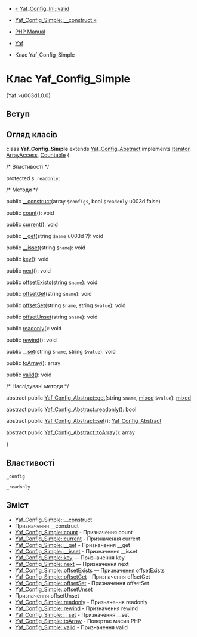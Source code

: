 - [« Yaf_Config_Ini::valid](yaf-config-ini.valid.md)
- [Yaf_Config_Simple::\_\_construct
»](yaf-config-simple.construct.md)

- [PHP Manual](index.md)
- [Yaf](book.yaf.md)
- Клас Yaf_Config_Simple

# Клас Yaf_Config_Simple

(Yaf \>u003d1.0.0)

## Вступ

## Огляд класів

class **Yaf_Config_Simple** extends
[Yaf_Config_Abstract](class.yaf-config-abstract.md) implements
[Iterator](class.iterator.md), [ArrayAccess](class.arrayaccess.md),
[Countable](class.countable.md) {

/\* Властивості \*/

protected `$_readonly`;

/\* Методи \*/

public [\_\_construct](yaf-config-simple.construct.md)(array
`$configs`, bool `$readonly` u003d false)

public [count](yaf-config-simple.count.md)(): void

public [current](yaf-config-simple.current.md)(): void

public [\_\_get](yaf-config-simple.get.md)(string `$name` u003d ?): void

public [\_\_isset](yaf-config-simple.isset.md)(string `$name`): void

public [key](yaf-config-simple.key.md)(): void

public [next](yaf-config-simple.next.md)(): void

public [offsetExists](yaf-config-simple.offsetexists.md)(string
`$name`): void

public [offsetGet](yaf-config-simple.offsetget.md)(string `$name`):
void

public [offsetSet](yaf-config-simple.offsetset.md)(string `$name`,
string `$value`): void

public [offsetUnset](yaf-config-simple.offsetunset.md)(string
`$name`): void

public [readonly](yaf-config-simple.readonly.md)(): void

public [rewind](yaf-config-simple.rewind.md)(): void

public [\_\_set](yaf-config-simple.set.md)(string `$name`, string
`$value`): void

public [toArray](yaf-config-simple.toarray.md)(): array

public [valid](yaf-config-simple.valid.md)(): void

/\* Наслідувані методи \*/

abstract public
[Yaf_Config_Abstract::get](yaf-config-abstract.get.md)(string `$name`,
[mixed](language.types.declarations.md#language.types.declarations.mixed)
`$value`):
[mixed](language.types.declarations.md#language.types.declarations.mixed)

abstract public
[Yaf_Config_Abstract::readonly](yaf-config-abstract.readonly.md)():
bool

abstract public
[Yaf_Config_Abstract::set](yaf-config-abstract.set.md)():
[Yaf_Config_Abstract](class.yaf-config-abstract.md)

abstract public
[Yaf_Config_Abstract::toArray](yaf-config-abstract.toarray.md)():
array

}

## Властивості

`_config`

`_readonly`

## Зміст

- [Yaf_Config_Simple::\_\_construct](yaf-config-simple.construct.md)
- Призначення \_\_construct
- [Yaf_Config_Simple::count](yaf-config-simple.count.md) -
Призначення count
- [Yaf_Config_Simple::current](yaf-config-simple.current.md) -
Призначення current
- [Yaf_Config_Simple::\_\_get](yaf-config-simple.get.md) -
Призначення \_\_get
- [Yaf_Config_Simple::\_\_isset](yaf-config-simple.isset.md) -
Призначення \_\_isset
- [Yaf_Config_Simple::key](yaf-config-simple.key.md) — Призначення
key
- [Yaf_Config_Simple::next](yaf-config-simple.next.md) — Призначення
next
- [Yaf_Config_Simple::offsetExists](yaf-config-simple.offsetexists.md)
— Призначення offsetExists
- [Yaf_Config_Simple::offsetGet](yaf-config-simple.offsetget.md) -
Призначення offsetGet
- [Yaf_Config_Simple::offsetSet](yaf-config-simple.offsetset.md) -
Призначення offsetSet
- [Yaf_Config_Simple::offsetUnset](yaf-config-simple.offsetunset.md)
- Призначення offsetUnset
- [Yaf_Config_Simple::readonly](yaf-config-simple.readonly.md) -
Призначення readonly
- [Yaf_Config_Simple::rewind](yaf-config-simple.rewind.md) -
Призначення rewind
- [Yaf_Config_Simple::\_\_set](yaf-config-simple.set.md) -
Призначення \_\_set
- [Yaf_Config_Simple::toArray](yaf-config-simple.toarray.md) -
Повертає масив PHP
- [Yaf_Config_Simple::valid](yaf-config-simple.valid.md) -
Призначення valid
